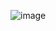 ![image](https://github.com/druthi23/TinDog/assets/121189262/4a36a405-03cf-472d-acda-9db9a11fc8e2)

